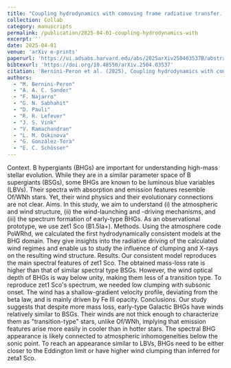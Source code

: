 ```yaml
---
title: "Coupling hydrodynamics with comoving frame radiative transfer. III. The wind regime of early-type B hypergiants"
collection: Collab
category: manuscripts
permalink: /publication/2025-04-01-coupling-hydrodynamics-with
excerpt: ''
date: 2025-04-01
venue: 'arXiv e-prints'
paperurl: 'https://ui.adsabs.harvard.edu/abs/2025arXiv250403537B/abstract'
bibtexurl: 'https://doi.org/10.48550/arXiv.2504.03537'
citation: 'Bernini-Peron et al. (2025), Coupling hydrodynamics with comoving frame radiative transfer. III. The wind regime of early-type B hypergiants, arXiv e-prints'
authors:
  - "M. Bernini-Peron"
  - "A. A. C. Sander"
  - "F. Najarro"
  - "G. N. Sabhahit"
  - "D. Pauli"
  - "R. R. Lefever"
  - "J. S. Vink"
  - "V. Ramachandran"
  - "L. M. Oskinova"
  - "G. González-Torà"
  - "E. C. Schösser"
---
```

Context. B hypergiants (BHGs) are important for understanding high-mass stellar evolution. While they are in a similar parameter space of B supergiants (BSGs), some BHGs are known to be luminous blue variables (LBVs). Their spectra with absorption and emission features resemble Of/WNh stars. Yet, their wind physics and their evolutionary connections are not clear. Aims. In this study, we aim to understand (i) the atmospheric and wind structure, (ii) the wind-launching and -driving mechanisms, and (iii) the spectrum formation of early-type BHGs. As an observational prototype, we use zet1 Sco (B1.5Ia+). Methods. Using the atmosphere code PoWRhd, we calculated the first hydrodynamically consistent models at the BHG domain. They give insights into the radiative driving of the calculated wind regimes and enable us to study the influence of clumping and X-rays on the resulting wind structure. Results. Our consistent model reproduces the main spectral features of zet1 Sco. The obtained mass-loss rate is higher than that of similar spectral type BSGs. However, the wind optical depth of BHGs is way below unity, making them less of a transition type. To reproduce zet1 Sco's spectrum, we needed low clumping with subsonic onset. The wind has a shallow-gradient velocity profile, deviating from the beta law, and is mainly driven by Fe III opacity. Conclusions. Our study suggests that despite more mass loss, early-type Galactic BHGs have winds relatively similar to BSGs. Their winds are not thick enough to characterize them as "transition-type" stars, unlike Of/WNh, implying that emission features arise more easily in cooler than in hotter stars. The spectral BHG appearance is likely connected to atmospheric inhomogeneities below the sonic point. To reach an appearance similar to LBVs, BHGs need to be either closer to the Eddington limit or have higher wind clumping than inferred for zeta1 Sco.

